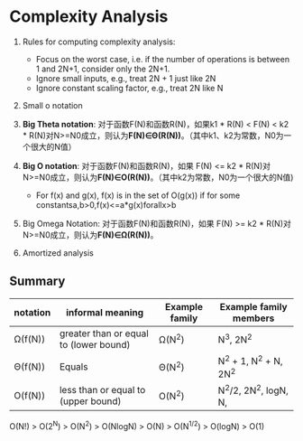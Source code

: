 # Complexity Analysis

1. Rules for computing complexity analysis:
   - Focus on the worst case, i.e. if the number of operations is between 1 and 2N+1, consider only the 2N+1.
   - Ignore small inputs,  e.g., treat 2N + 1 just like 2N
   - Ignore constant scaling factor, e.g., treat 2N like N
2. Small o notation
3. **Big Theta notation**: 对于函数F(N)和函数R(N)，如果k1 * R(N) < F(N) < k2 * R(N)对N>=N0成立，则认为**F(N)∈Θ(R(N))**。（其中k1、k2为常数，N0为一个很大的N值）
4. **Big O notation**: 对于函数F(N)和函数R(N)，如果 F(N) <= k2 * R(N)对N>=N0成立，则认为**F(N)∈O(R(N))**。（其中k2为常数，N0为一个很大的N值)
   - For f(x) and g(x), f(x) is in the set of O(g(x)) if for some constantsa,b>0,f(x)<=a*g(x)forallx>b
5. Big Omega Notation: 对于函数F(N)和函数R(N)，如果 F(N) >= k2 * R(N)对N>=N0成立，则认为**F(N)∈Ω(R(N))**。

5. Amortized analysis

## Summary

| notation | informal meaning                       | Example family   | Example family members                               |
| -------- | -------------------------------------- | ---------------- | ---------------------------------------------------- |
| Ω(f(N))  | greater than or equal to (lower bound) | Ω(N<sup>2</sup>) | N<sup>3</sup>, 2N<sup>2</sup>                        |
| Θ(f(N))  | Equals                                 | Θ(N<sup>2</sup>) | N<sup>2</sup> + 1, N<sup>2</sup> + N, 2N<sup>2</sup> |
| O(f(N))  | less than or equal to (upper bound)    | O(N<sup>2</sup>) | N<sup>2</sup>/2, 2N<sup>2</sup>, logN, N,            |

O(N!) > O(2<sup>N</sup>) > O(N<sup>2</sup>) > O(NlogN) > O(N) > O(N<sup>1/2</sup>) > O(logN) > O(1)